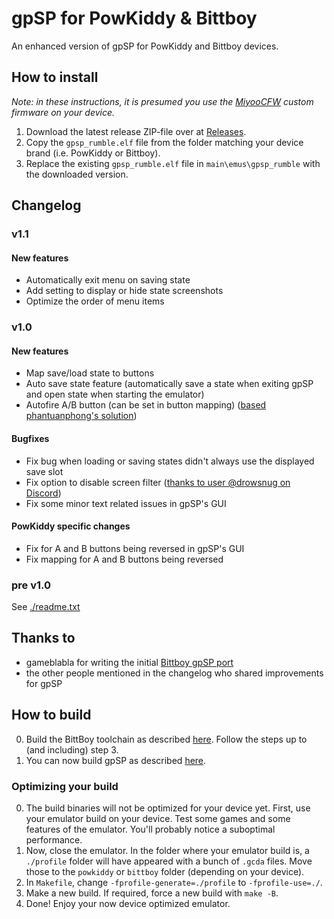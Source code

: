 # gpSP for PowKiddy & Bittboy
An enhanced version of gpSP for PowKiddy and Bittboy devices. 

## How to install
*Note: in these instructions, it is presumed you use the [MiyooCFW](https://github.com/TriForceX/MiyooCFW/) custom firmware on your device.*
1. Download the latest release ZIP-file over at [Releases](https://github.com/rik-smeets/gpsp/releases/latest).
2. Copy the `gpsp_rumble.elf` file from the folder matching your device brand (i.e. PowKiddy or Bittboy).
3. Replace the existing `gpsp_rumble.elf` file in `main\emus\gpsp_rumble` with the downloaded version.

## Changelog
### v1.1
#### New features
- Automatically exit menu on saving state
- Add setting to display or hide state screenshots
- Optimize the order of menu items

### v1.0
#### New features
- Map save/load state to buttons
- Auto save state feature (automatically save a state when exiting gpSP and open state when starting the emulator)
- Autofire A/B button (can be set in button mapping) ([based phantuanphong's solution](https://github.com/phantuanphong/gpsp-powkiddy))

#### Bugfixes
- Fix bug when loading or saving states didn't always use the displayed save slot
- Fix option to disable screen filter ([thanks to user @drowsnug on Discord](https://discord.com/channels/529983248114122762/540168599063756802/819836183105765406))
- Fix some minor text related issues in gpSP's GUI

#### PowKiddy specific changes
- Fix for A and B buttons being reversed in gpSP's GUI
- Fix mapping for A and B buttons being reversed

### pre v1.0
See [./readme.txt](./readme.txt)

## Thanks to
- gameblabla for writing the initial [Bittboy gpSP port](https://github.com/bittboy/gpsp)
- the other people mentioned in the changelog who shared improvements for gpSP

## How to build
0. Build the BittBoy toolchain as described [here](https://github.com/TriForceX/MiyooCFW/wiki/Making-Games). Follow the steps up to (and including) step 3.
0. You can now build gpSP as described [here](./build.txt).

### Optimizing your build
0. The build binaries will not be optimized for your device yet. First, use your emulator build on your device. Test some games and some features of the emulator. You'll probably notice a suboptimal performance. 
0. Now, close the emulator. In the folder where your emulator build is, a `./profile` folder will have appeared with a bunch of `.gcda` files. Move those to the `powkiddy` or `bittboy` folder (depending on your device).
0. In `Makefile`, change `-fprofile-generate=./profile` to `-fprofile-use=./`.
0. Make a new build. If required, force a new build with `make -B`.
0. Done! Enjoy your now device optimized emulator.